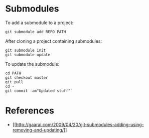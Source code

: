 # Submodules

To add a submodule to a project:

    git submodule add REPO PATH

After cloning a project containing submodules:

    git submodule init
    git submodule update


To update the submodule:

    cd PATH
    git checkout master
    git pull
    cd -
    git commit -am"Updated stuff"`


# References

* [[http://gaarai.com/2009/04/20/git-submodules-adding-using-removing-and-updating/]]